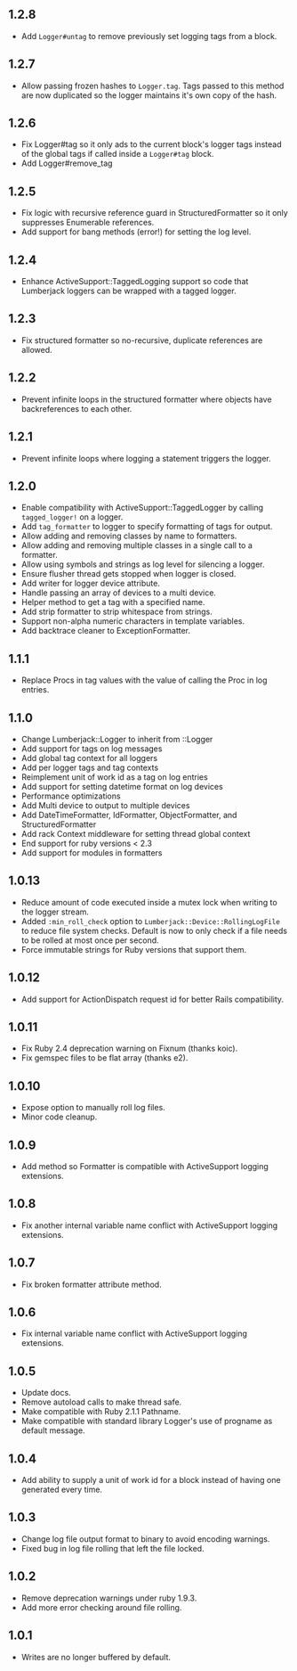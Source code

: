 ## 1.2.8

* Add `Logger#untag` to remove previously set logging tags from a block.

## 1.2.7

* Allow passing frozen hashes to `Logger.tag`. Tags passed to this method are now duplicated so the logger maintains it's own copy of the hash.

## 1.2.6

* Fix Logger#tag so it only ads to the current block's logger tags instead of the global tags if called inside a `Logger#tag` block.
* Add Logger#remove_tag

## 1.2.5

* Fix logic with recursive reference guard in StructuredFormatter so it only suppresses Enumerable references.
* Add support for bang methods (error!) for setting the log level.

## 1.2.4

* Enhance ActiveSupport::TaggedLogging support so code that Lumberjack loggers can be wrapped with a tagged logger.

## 1.2.3

* Fix structured formatter so no-recursive, duplicate references are allowed.

## 1.2.2

* Prevent infinite loops in the structured formatter where objects have backreferences to each other.

## 1.2.1

* Prevent infinite loops where logging a statement triggers the logger.

## 1.2.0

* Enable compatibility with ActiveSupport::TaggedLogger by calling `tagged_logger!` on a logger.
* Add `tag_formatter` to logger to specify formatting of tags for output.
* Allow adding and removing classes by name to formatters.
* Allow adding and removing multiple classes in a single call to a formatter.
* Allow using symbols and strings as log level for silencing a logger.
* Ensure flusher thread gets stopped when logger is closed.
* Add writer for logger device attribute.
* Handle passing an array of devices to a multi device.
* Helper method to get a tag with a specified name.
* Add strip formatter to strip whitespace from strings.
* Support non-alpha numeric characters in template variables.
* Add backtrace cleaner to ExceptionFormatter.

## 1.1.1

* Replace Procs in tag values with the value of calling the Proc in log entries.

## 1.1.0

* Change Lumberjack::Logger to inherit from ::Logger
* Add support for tags on log messages
* Add global tag context for all loggers
* Add per logger tags and tag contexts
* Reimplement unit of work id as a tag on log entries
* Add support for setting datetime format on log devices
* Performance optimizations
* Add Multi device to output to multiple devices
* Add DateTimeFormatter, IdFormatter, ObjectFormatter, and StructuredFormatter
* Add rack Context middleware for setting thread global context
* End support for ruby versions < 2.3
* Add support for modules in formatters

## 1.0.13

* Reduce amount of code executed inside a mutex lock when writing to the logger stream.
* Added `:min_roll_check` option to `Lumberjack::Device::RollingLogFile` to reduce file system checks. Default is now to only check if a file needs to be rolled at most once per second.
* Force immutable strings for Ruby versions that support them.

## 1.0.12

* Add support for ActionDispatch request id for better Rails compatibility.

## 1.0.11

* Fix Ruby 2.4 deprecation warning on Fixnum (thanks koic).
* Fix gemspec files to be flat array (thanks e2).

## 1.0.10

* Expose option to manually roll log files.
* Minor code cleanup.

## 1.0.9

* Add method so Formatter is compatible with ActiveSupport logging extensions.

## 1.0.8

* Fix another internal variable name conflict with ActiveSupport logging extensions.

## 1.0.7

* Fix broken formatter attribute method.

## 1.0.6

* Fix internal variable name conflict with ActiveSupport logging extensions.

## 1.0.5

* Update docs.
* Remove autoload calls to make thread safe.
* Make compatible with Ruby 2.1.1 Pathname.
* Make compatible with standard library Logger's use of progname as default message.

## 1.0.4

* Add ability to supply a unit of work id for a block instead of having one generated every time.

## 1.0.3

* Change log file output format to binary to avoid encoding warnings.
* Fixed bug in log file rolling that left the file locked.

## 1.0.2

* Remove deprecation warnings under ruby 1.9.3.
* Add more error checking around file rolling.

## 1.0.1

* Writes are no longer buffered by default.

